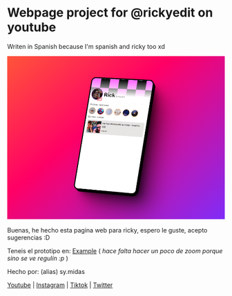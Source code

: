 # Webpage project for @rickyedit on youtube

Writen in Spanish because I'm spanish and ricky too xd

![Example](image.png)

Buenas, he hecho esta pagina web para ricky, espero le guste, acepto sugerencias :D

Teneis el prototipo en: [Example](https://webpageforrickyedit.netlify.app/)
( _hace falta hacer un poco de zoom porque sino se ve regulín :p_ )

Hecho por: (alias) sy.midas

[Youtube](https://www.youtube.com/@soymidas)
| [Instagram](https://www.instagram.com/soymidaswolf)
| [Tiktok](https://tiktok.com/@soymidaswolf)
| [Twitter](https://twitter.com/Soy_Midas)
